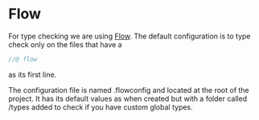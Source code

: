 # Flow
For type checking we are using [Flow](https://flow.org).
The default configuration is to type check only on the files that have a

```js
//@ flow
```

as its first line.

The configuration file is named .flowconfig and located at the root of the project. It has its default values as when created but with a folder called /types added to check if you have custom global types.

